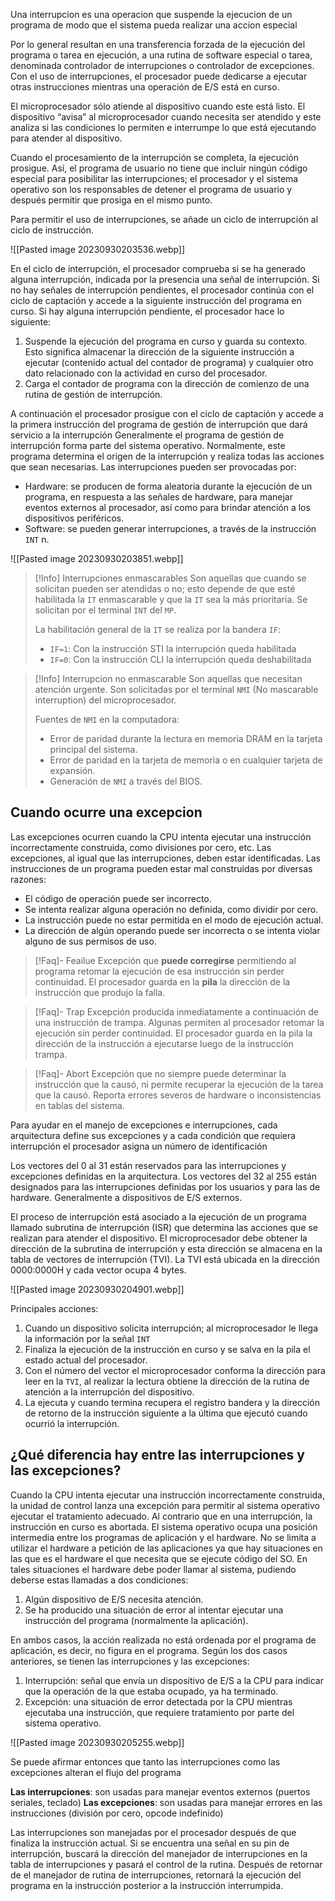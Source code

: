 
Una interrupcion es una operacion que suspende la ejecucion de un programa de modo que el sistema pueda realizar una accion especial



Por lo general resultan en una transferencia forzada de la ejecución del programa o tarea en ejecución, a una rutina de software especial o tarea, denominada controlador de interrupciones o controlador de excepciones. Con el uso de interrupciones, el procesador puede dedicarse a ejecutar otras instrucciones mientras una operación de E/S está en curso.


El microprocesador sólo atiende al dispositivo cuando este está listo. El dispositivo “avisa” al microprocesador cuando necesita ser atendido y este analiza si las condiciones lo permiten e interrumpe lo que está ejecutando para atender al dispositivo.



Cuando el procesamiento de la interrupción se completa, la ejecución prosigue. Así, el programa de usuario no tiene que incluir ningún código especial para posibilitar las interrupciones; el procesador y el sistema operativo son los responsables de detener el programa de usuario y después permitir que prosiga en el mismo punto. 

Para permitir el uso de interrupciones, se añade un ciclo de interrupción al ciclo de instrucción.

![[Pasted image 20230930203536.webp]]


En el ciclo de interrupción, el procesador comprueba si se ha generado alguna interrupción, indicada por la presencia una señal de interrupción. Si no hay señales de interrupción pendientes, el procesador continúa con el ciclo de captación y accede a la siguiente instrucción del programa en curso. Si hay alguna interrupción pendiente, el procesador hace lo siguiente:

1. Suspende la ejecución del programa en curso y guarda su contexto. Esto significa almacenar la dirección de la siguiente instrucción a ejecutar (contenido actual del contador de programa) y cualquier otro dato relacionado con la actividad en curso del procesador.
2. Carga el contador de programa con la dirección de comienzo de una rutina de gestión de interrupción.


A continuación el procesador prosigue con el ciclo de captación y accede a la primera instrucción del programa de gestión de interrupción que dará servicio a la interrupción
Generalmente el programa de gestión de interrupción forma parte del sistema operativo. Normalmente, este programa determina el origen de la interrupción y realiza todas las acciones que sean necesarias. Las interrupciones pueden ser provocadas por:

- Hardware: se producen de forma aleatoria durante la ejecución de un programa, en respuesta a las señales de hardware, para manejar eventos externos al procesador, así como para brindar atención a los dispositivos periféricos.
- Software: se pueden generar interrupciones, a través de la instrucción `INT` n.


![[Pasted image 20230930203851.webp]]


> [!Info] Interrupciones enmascarables
> Son aquellas que cuando se solicitan pueden ser atendidas o no; esto depende de que esté habilitada la `IT` enmascarable y que la `IT` sea la más prioritaria. Se solicitan por el terminal `INT` del `MP`.
> 
> La habilitación general de la `IT` se realiza por la bandera `IF`:
> - `IF=1`: Con la instrucción STI la interrupción queda habilitada
> - `IF=0`: Con la instrucción CLI la interrupción queda deshabilitada

> [!Info] Interrupcion no enmascarable
> Son aquellas que necesitan atención urgente. Son solicitadas por el terminal `NMI` (No mascarable interruption) del microprocesador.
> 
> Fuentes de `NMI` en la computadora:
> - Error de paridad durante la lectura en memoria DRAM en la tarjeta principal del sistema.
> - Error de paridad en la tarjeta de memoria o en cualquier tarjeta de expansión.
> - Generación de `NMI` a través del BIOS.

## Cuando ocurre una excepcion

Las excepciones ocurren cuando la CPU intenta ejecutar una instrucción incorrectamente construida, como divisiones por cero, etc. 
Las excepciones, al igual que las interrupciones, deben estar identificadas. Las instrucciones de un programa pueden estar mal construidas por diversas razones:

- El código de operación puede ser incorrecto.
- Se intenta realizar alguna operación no definida, como dividir por cero.
- La instrucción puede no estar permitida en el modo de ejecución actual.
- La dirección de algún operando puede ser incorrecta o se intenta violar alguno de sus permisos de uso.

> [!Faq]- Feailue
> Excepción que **puede corregirse** permitiendo al programa retomar la ejecución de esa instrucción sin perder continuidad. 
> El procesador guarda en la **pila** la dirección de la instrucción que produjo la falla.

>[!Faq]- Trap
>Excepción producida inmediatamente a continuación de una instrucción de trampa. 
>Algunas permiten al procesador retomar la ejecución sin perder continuidad. 
>El procesador guarda en la pila la dirección de la instrucción a ejecutarse luego de la instrucción trampa.

> [!Faq]- Abort
> Excepción que no siempre puede determinar la instrucción que la causó, ni permite recuperar la ejecución de la tarea que la causó. Reporta errores severos de hardware o inconsistencias en tablas del sistema.


Para ayudar en el manejo de excepciones e interrupciones, cada arquitectura define sus excepciones y a cada condición que requiera interrupción el procesador asigna un número de identificación

Los vectores del 0 al 31 están reservados para las interrupciones y excepciones definidas en la arquitectura. Los vectores del 32 al 255 están designados para las interrupciones definidas por los usuarios y para las de hardware. Generalmente a dispositivos de E/S externos.

El proceso de interrupción está asociado a la ejecución de un programa llamado subrutina de interrupción (ISR) que determina las acciones que se realizan para atender el dispositivo. El microprocesador debe obtener la dirección de la subrutina de interrupción y esta dirección se almacena en la tabla de vectores de interrupción (TVI). La TVI está ubicada en la dirección 0000:0000H y cada vector ocupa 4 bytes.

![[Pasted image 20230930204901.webp]]

Principales acciones:

1. Cuando un dispositivo solicita interrupción; al microprocesador le llega la información por la señal `INT`
2. Finaliza la ejecución de la instrucción en curso y se salva en la pila el estado actual del procesador.
3. Con el número del vector el microprocesador conforma la dirección para leer en la `TVI`, al realizar la lectura obtiene la dirección de la rutina de atención a la interrupción del dispositivo.
4. La ejecuta y cuando termina recupera el registro bandera y la dirección de retorno de la instrucción siguiente a la última que ejecutó cuando ocurrió la interrupción.

## ¿Qué diferencia hay entre las interrupciones y las excepciones?

Cuando la CPU intenta ejecutar una instrucción incorrectamente construida, la unidad de control lanza una excepción para permitir al sistema operativo ejecutar el tratamiento adecuado. 
Al contrario que en una interrupción, la instrucción en curso es abortada. El sistema operativo ocupa una posición intermedia entre los programas de aplicación y el hardware. No se limita a utilizar el hardware a petición de las aplicaciones ya que hay situaciones en las que es el hardware el que necesita que se ejecute código del SO. En tales situaciones el hardware debe poder llamar al sistema, pudiendo deberse estas llamadas a dos condiciones:

1. Algún dispositivo de E/S necesita atención.
2. Se ha producido una situación de error al intentar ejecutar una instrucción del programa (normalmente la aplicación).

En ambos casos, la acción realizada no está ordenada por el programa de aplicación, es decir, no figura en el programa. Según los dos casos anteriores, se tienen las interrupciones y las excepciones:

1. Interrupción: señal que envía un dispositivo de E/S a la CPU para indicar que la operación de la que estaba ocupado, ya ha terminado.
2. Excepción: una situación de error detectada por la CPU mientras ejecutaba una instrucción, que requiere tratamiento por parte del sistema operativo.

![[Pasted image 20230930205255.webp]]

Se puede afirmar entonces que tanto las interrupciones como las excepciones alteran el flujo del programa

**Las interrupciones**: son usadas para manejar eventos externos (puertos seriales, teclado) 
**Las excepciones**: son usadas para manejar errores en las instrucciones (división por cero, opcode indefinido)

Las interrupciones son manejadas por el procesador después de que finaliza la instrucción actual. Si se encuentra una señal en su pin de interrupción, buscará la dirección del manejador de interrupciones en la tabla de interrupciones y pasará el control de la rutina. Después de retornar de el manejador de rutina de interrupciones, retornará la ejecución del programa en la instrucción posterior a la instrucción interrumpida.